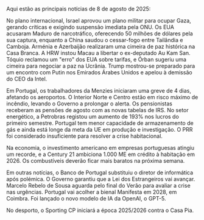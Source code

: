 Aqui estão as principais notícias de 8 de agosto de 2025:

No plano internacional, Israel aprovou um plano militar para ocupar Gaza, gerando críticas e exigindo suspensão imediata pela ONU. Os EUA acusaram Maduro de narcotráfico, oferecendo 50 milhões de dólares pela sua captura, enquanto a China saudou o cessar-fogo entre Tailândia e Camboja. Arménia e Azerbaijão realizaram uma cimeira de paz histórica na Casa Branca. A HRW instou Macau a libertar o ex-deputado Au Kam San. Tóquio reclamou um "erro" dos EUA sobre tarifas, e Órban sugeriu uma cimeira para negociar a paz na Ucrânia. Trump mostrou-se preparado para um encontro com Putin nos Emirados Árabes Unidos e apelou à demissão do CEO da Intel.

Em Portugal, os trabalhadores da Menzies iniciaram uma greve de 4 dias, afetando os aeroportos. O Interior Norte e Centro estão em risco máximo de incêndio, levando o Governo a prolongar o alerta. Os pensionistas receberam as pensões de agosto com as novas tabelas de IRS. No setor energético, a Petrobras registou um aumento de 193% nos lucros do primeiro semestre. Portugal tem menor capacidade de armazenamento de gás e ainda está longe da meta da UE em produção e investigação. O PRR foi considerado insuficiente para resolver a crise habitacional.

Na economia, o investimento americano em empresas portuguesas atingiu um recorde, e a Century 21 ambiciona 1.000 ME em crédito à habitação em 2026. Os combustíveis deverão ficar mais baratos na próxima semana.

Em outras notícias, o Banco de Portugal substituiu o diretor de informática após polémica. O Governo garantiu que a Lei dos Estrangeiros vai avançar. Marcelo Rebelo de Sousa aguarda pelo final do Verão para avaliar a crise nas urgências. Portugal vai acolher a bienal Manifesta em 2028, em Coimbra. Foi lançado o novo modelo de IA da OpenAI, o GPT-5.

No desporto, o Sporting CP iniciará a época 2025/2026 contra o Casa Pia.

